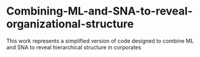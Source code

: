 # Combining-ML-and-SNA-to-reveal-organizational-structure
This work represents a simplified version of code designed to combine ML and SNA to reveal hierarchical structure in corporates
